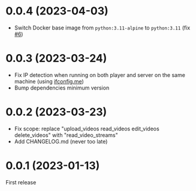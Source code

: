 # 0.0.4 (2023-04-03)

- Switch Docker base image from `python:3.11-alpine` to `python:3.11` (fix [#6](https://github.com/dailymotion/demo-stream-urls-server/issues/6))

# 0.0.3 (2023-03-24)

- Fix IP detection when running on both player and server on the same machine (using [ifconfig.me](https://ifconfig.me))
- Bump dependencies minimum version

# 0.0.2 (2023-03-23)

- Fix scope: replace "upload_videos read_videos edit_videos delete_videos" with "read_video_streams"
- Add CHANGELOG.md (never too late)

# 0.0.1 (2023-01-13)

First release
